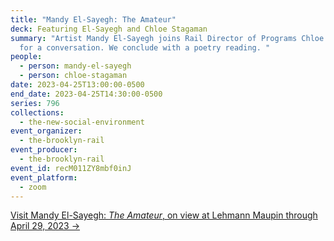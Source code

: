 ```yaml
---
title: "Mandy El-Sayegh: The Amateur"
deck: Featuring El-Sayegh and Chloe Stagaman
summary: "Artist Mandy El-Sayegh joins Rail Director of Programs Chloe Stagaman
  for a conversation. We conclude with a poetry reading. "
people:
  - person: mandy-el-sayegh
  - person: chloe-stagaman
date: 2023-04-25T13:00:00-0500
end_date: 2023-04-25T14:30:00-0500
series: 796
collections:
  - the-new-social-environment
event_organizer:
  - the-brooklyn-rail
event_producer:
  - the-brooklyn-rail
event_id: recM011ZY8mbf0inJ
event_platform:
  - zoom
---
```

[V﻿isit Mandy El-Sayegh: *The Amateur*, on view at Lehmann Maupin through April 29, 2023 →](https://www.lehmannmaupin.com/exhibitions/mandy-el-sayegh5)